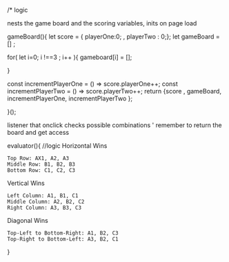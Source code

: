 /* logic


nests the game board and the scoring variables, inits on page load

gameBoard(){
 let score = { playerOne:0; , playerTwo : 0;};
 let gameBoard = [] ; 

for( let i=0; i !==3 ;  i++ ){
    gameboard[i] = [];

}
 
 const incrementPlayerOne = () => score.playerOne++;
 const incrementPlayerTwo = () => score.playerTwo++; 
 return {score , gameBoard, incrementPlayerOne, incrementPlayerTwo };

}();



listener that onclick checks possible combinations ' remember to return the board and get 
access  

evaluator(){
    //logic 
    Horizontal Wins

    Top Row: AX1, A2, A3
    Middle Row: B1, B2, B3
    Bottom Row: C1, C2, C3

Vertical Wins

    Left Column: A1, B1, C1
    Middle Column: A2, B2, C2
    Right Column: A3, B3, C3

Diagonal Wins

    Top-Left to Bottom-Right: A1, B2, C3
    Top-Right to Bottom-Left: A3, B2, C1

}




